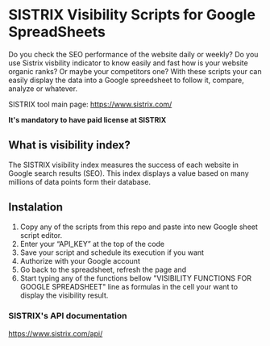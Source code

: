 # SISTRIX Visibility Scripts for Google SpreadSheets
Do you check the SEO performance of the website daily or weekly? Do you use Sistrix visbility indicator to know easily and fast how is your website organic ranks? Or maybe your competitors one? With these scripts your can easily display the data into a Google spreedsheet to follow it, compare, analyze or whatever. 

SISTRIX tool main page: https://www.sistrix.com/

__It's mandatory to have paid license at SISTRIX__

## What is visibility index?

The SISTRIX visibility index measures the success of each website in Google search results (SEO). This index displays a value based on many millions of data points form their database.

## Instalation

1. Copy any of the scripts from this repo and paste into new Google sheet script editor.
2. Enter your “API_KEY” at the top of the code
3. Save your script and schedule its execution if you want
4. Authorize with your Google account
5. Go back to the spreadsheet, refresh the page and 
6. Start typing any of the functions bellow "VISIBILITY FUNCTIONS FOR GOOGLE SPREADSHEET" line as formulas in the cell your want to display the visibility result.

### SISTRIX's API documentation
https://www.sistrix.com/api/
